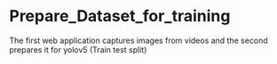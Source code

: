 # Prepare_Dataset_for_training
The first web application captures images from videos and the second prepares it for yolov5 (Train test split)
